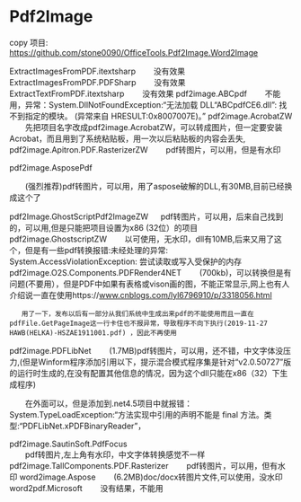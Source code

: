 Pdf2Image
================================
copy 项目: https://github.com/stone0090/OfficeTools.Pdf2Image.Word2Image

ExtractImagesFromPDF.itextsharp
　　没有效果
ExtractImagesFromPDF.PDFSharp
　　没有效果
ExtractTextFromPDF.itextsharp
　　没有效果
pdf2image.ABCpdf
　　不能用，异常：System.DllNotFoundException:“无法加载 DLL“ABCpdfCE6.dll”: 找不到指定的模块。 (异常来自 HRESULT:0x8007007E)。”
pdf2image.AcrobatZW
　　先把项目名字改成pdf2image.AcrobatZW，可以转成图片，但一定要安装Acrobat，而且用到了系统粘贴板，用一次以后粘贴板的内容会丢失,
pdf2image.Apitron.PDF.RasterizerZW
　　pdf转图片，可以用，但是有水印

pdf2image.AsposePdf

　　(强烈推荐)pdf转图片，可以用，用了aspose破解的DLL,有30MB,目前已经换成这个了

pdf2Image.GhostScriptPdf2ImageZW
　 pdf转图片，可以用，后来自己找到的，可以用,但是只能把项目设置为x86 (32位）的项目
pdf2image.GhostscriptZW
　　以可使用，无水印，dll有10MB,后来又用了这个，但是有一些pdf转换报错:未经处理的异常:  System.AccessViolationException: 尝试读取或写入受保护的内存
pdf2image.O2S.Components.PDFRender4NET
　　(700kb)，可以转换但是有问题(不要用），但是PDF中如果有表格或vison画的图，不能正常显示,网上也有人介绍说一直在使用https://www.cnblogs.com/lyl6796910/p/3318056.html

       用了一下，发布以后有一部分从我们系统中生成出来pdf的不能使用而且一直在pdfFile.GetPageImage这一行卡住也不报异常，导致程序不向下执行(2019-11-27 HAWB(HELKA)-HSZAE1911001.pdf) ，因此不再使用
pdf2image.PDFLibNet	
　　(1.7MB)pdf转图片，可以用，还不错，中文字体没压力,(但是Winform程序添加引用以下，提示混合模式程序集是针对“v2.0.50727”版的运行时生成的,在没有配置其他信息的情况，因为这个dll只能在x86（32）下生成程序)

　　在外面可以，但是添加到.net4.5项目中就报错：System.TypeLoadException:“方法实现中引用的声明不能是 final 方法。类型:“PDFLibNet.xPDFBinaryReader”，

pdf2image.SautinSoft.PdfFocus	
　　pdf转图片,左上角有水印，中文字体转换感觉不一样
pdf2image.TallComponents.PDF.Rasterizer
　　pdf转图片，可以用，但有水印
word2image.Aspose
　　(6.2MB)doc/docx转图片文件,可以使用，没水印
word2pdf.Microsoft
　　没有结果，不能用

 
